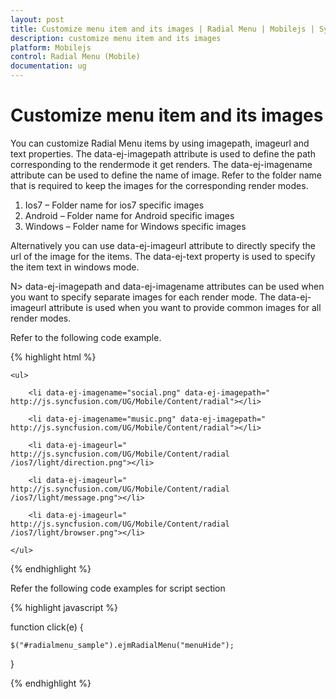```yaml
---
layout: post
title: Customize menu item and its images | Radial Menu | Mobilejs | Syncfusion
description: customize menu item and its images
platform: Mobilejs
control: Radial Menu (Mobile)
documentation: ug
---
```


# Customize menu item and its images

You can customize Radial Menu items by using imagepath, imageurl and text properties. The data-ej-imagepath attribute is used to define the path corresponding to the rendermode it get renders. The data-ej-imagename attribute can be used to define the name of image. Refer to the folder name that is required to keep the images for the corresponding render modes.

1. Ios7 – Folder name for ios7 specific images
2. Android – Folder name for Android specific images
3. Windows – Folder name for Windows specific images

Alternatively you can use data-ej-imageurl attribute to directly specify the url of the image for the items. The data-ej-text property is used to specify the item text in windows mode.

N> data-ej-imagepath and data-ej-imagename attributes can be used when you want to specify separate images for each render mode. The data-ej-imageurl attribute is used when you want to provide common images for all render modes.

Refer to the following code example.

{% highlight html %}

<div id="radialmenu_sample" data-role="ejmradialmenu" data-ej-position="rightcenter" data-ej-touchend="click">

	<ul>

		<li data-ej-imagename="social.png" data-ej-imagepath=" http://js.syncfusion.com/UG/Mobile/Content/radial"></li>

		<li data-ej-imagename="music.png" data-ej-imagepath=" http://js.syncfusion.com/UG/Mobile/Content/radial"></li>

		<li data-ej-imageurl=" http://js.syncfusion.com/UG/Mobile/Content/radial /ios7/light/direction.png"></li>

		<li data-ej-imageurl=" http://js.syncfusion.com/UG/Mobile/Content/radial /ios7/light/message.png"></li>

		<li data-ej-imageurl=" http://js.syncfusion.com/UG/Mobile/Content/radial /ios7/light/browser.png"></li>

	</ul>

</div>

{% endhighlight %}

Refer the following code examples for script section

{% highlight javascript %}

function click(e) {

	$("#radialmenu_sample").ejmRadialMenu("menuHide");

}

{% endhighlight %}